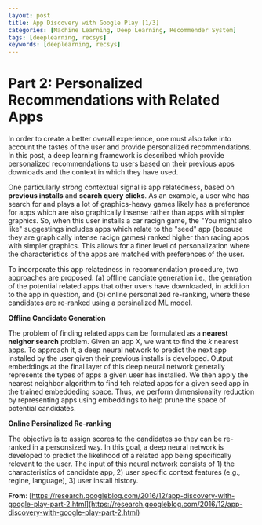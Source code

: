 ```yaml
---
layout: post
title: App Discovery with Google Play [1/3]
categories: [Machine Learning, Deep Learning, Recommender System]
tags: [deeplearning, recsys]
keywords: [deeplearning, recsys]
---
```


# Part 2: Personalized Recommendations with Related Apps

In order to create a better overall experience, one must also take into account the tastes of the user and provide personalized recommendations. In this post, a deep learning framework is described which provide personalized recommendations to users based on their previous apps downloads and the context in which they have used.

One particularly strong contextual signal is app relatedness, based on **previous installs** and **search query clicks**. As an example, a user who has search for and plays a lot of graphics-heavy games likely has a preference for apps which are also graphically insense rather than apps with simpler graphics. So, when this user installs a car racign game, the "You might also like" suggestings includes apps which relate to the "seed" app (because they are graphically intense racign games) ranked higher than racing apps with simpler graphics. This allows for a finer level of personalization where the characteristics of the apps are matched with preferences of the user.

To incorporate this app relatedness in recommendation procedure, two approaches are proposed: (a) offline candiate generation i.e., the genration of the potential related apps that other users have downloaded, in addition to the app in question, and (b) online personalized re-ranking, where these candidates are re-ranked using a persinalized ML model.

**Offline Candidate Generation**

The problem of finding related apps can be formulated as a **nearest neighor search** problem. Given an app X, we want to find the *k* nearest apps. To approach it, a deep neural network to predict the next app installed by the user given their previous installs is developed. Output embeddings at the final layer of this deep neural network generally represents the types of apps a given user has installed. We then apply the nearest neighbor algorithm to find teh related apps for a given seed app in the trained embeddeding space. Thus, we perform dimensionality reduction by representing apps using embeddings to help prune the space of potential candidates.

**Online Persinalized Re-ranking**

The objective is to assign scores to the candidates so they can be re-ranked in a personsized way. In this goal, a deep neural network is developed to predict the likelihood of a related app being specifically relevant to the user. The input of this neural network consists of 1) the characteristics of candidate app, 2) user specific context features (e.g., regine, language), 3) user install history.


**From**: [https://research.googleblog.com/2016/12/app-discovery-with-google-play-part-2.html](https://research.googleblog.com/2016/12/app-discovery-with-google-play-part-2.html)
